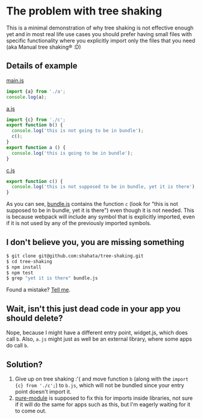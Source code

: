 # The problem with tree shaking

This is a minimal demonstration of why tree shaking is not effective enough yet and in most real life use cases you should prefer having small files with specific functionality where you explicitly import only the files that you need (aka Manual tree shaking® :D)

## Details of example

[main.js](main.js)
```js
import {a} from './a';
console.log(a);
```

[a.js](a.js)
```js
import {c} from './c';
export function b() {
  console.log('this is not going to be in bundle');
  c();
}
export function a () {
  console.log('this is going to be in bundle');
}
```

[c.js](c.js)
```js
export function c() {
  console.log('this is not supposed to be in bundle, yet it is there');
}
```

As you can see, [bundle.js](bundle.js) contains the function `c` (look for "this is not supposed to be in bundle, yet it is there") even though it is not needed. This is because webpack will include any symbol that is explicitly imported, even if it is not used by any of the previously imported symbols.

## I don't believe you, you are missing something

```sh
$ git clone git@github.com:shahata/tree-shaking.git
$ cd tree-shaking
$ npm install
$ npm test
$ grep "yet it is there" bundle.js
```
Found a mistake? [Tell me](https://github.com/shahata/tree-shaking/issues/new).

## Wait, isn't this just dead code in your app you should delete?

Nope, because I might have a different entry point, widget.js, which does call `b`. Also, `a.js` might just as well be an external library, where some apps do call `b`.

## Solution?

1) Give up on tree shaking :'( and move function `b` (along with the `import {c} from './c';`) to `b.js`, which will not be bundled since your entry point doesn't import it.
2) [pure-module](https://github.com/webpack/webpack/tree/feature/pure-module/examples/pure-module) is supposed to fix this for imports inside libraries, not sure if it will do the same for apps such as this, but I'm eagerly waiting for it to come out.

